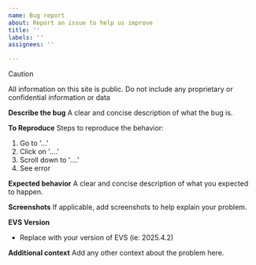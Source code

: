 ```yaml
---
name: Bug report
about: Report an issue to help us improve
title: ''
labels: ''
assignees: ''

---
```


> [!CAUTION]
> All information on this site is public. Do not include any proprietary or confidential information or data

**Describe the bug**
A clear and concise description of what the bug is.

**To Reproduce**
Steps to reproduce the behavior:
1. Go to '...'
2. Click on '....'
3. Scroll down to '....'
4. See error

**Expected behavior**
A clear and concise description of what you expected to happen.

**Screenshots**
If applicable, add screenshots to help explain your problem.

**EVS Version**
- Replace with your version of EVS (ie: 2025.4.2)

**Additional context**
Add any other context about the problem here.
